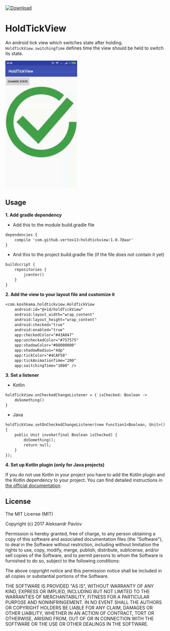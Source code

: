 [ ![Download](https://api.bintray.com/packages/vertex55/maven/holdtickview/images/download.svg) ](https://bintray.com/vertex55/maven/holdtickview/_latestVersion)

# HoldTickView
An android tick view which switches state after holding.
`HoldTickView.switchingTime` defines time the view should be held
to switch its state.

![Example](resources/holdtickview-example.gif)

## Usage
**1. Add gradle dependency**
- Add this to the module build.gradle file
```
dependencies {
    compile 'com.github.vertex13:holdtickview:1.0.7@aar'
}
```

- And this to the project build.gradle file
(if the file does not contain it yet)
```
buildscript {
    repositories {
        jcenter()
    }
}
```

**2. Add the view to your layout file and customize it**
```
<com.koshkama.holdtickview.HoldTickView
    android:id="@+id/holdTickView"
    android:layout_width="wrap_content"
    android:layout_height="wrap_content"
    android:checked="true"
    android:enabled="true"
    app:checkedColor="#43A047"
    app:uncheckedColor="#757575"
    app:shadowColor="#88000000"
    app:shadowRadius="4dp"
    app:tickColor="#4CAF50"
    app:tickAnimationTime="200"
    app:switchingTime="1000" />
```

**3. Set a listener**
- Kotlin
```
holdTickView.onCheckedChangeListener = { isChecked: Boolean ->
    doSomething()
}
```

- Java
```
holdTickView.setOnCheckedChangeListener(new Function1<Boolean, Unit>() {
    public Unit invoke(final Boolean isChecked) {
        doSomething();
        return null;
    }
});
```

**4. Set up Kotlin plugin (only for Java projects)**

If you do not use Kotlin in your project you have to add the Kotlin plugin
and the Kotlin dependency to your project. You can find detailed instructions in
[the official documentation][kotlin-plugin-reference].

## License
The MIT License (MIT)

Copyright (c) 2017 Aleksandr Pavlov

Permission is hereby granted, free of charge, to any person obtaining a copy of this software and
associated documentation files (the "Software"), to deal in the Software without restriction,
including without limitation the rights to use, copy, modify, merge, publish, distribute,
sublicense, and/or sell copies of the Software, and to permit persons to whom the Software
is furnished to do so, subject to the following conditions:

The above copyright notice and this permission notice shall be included in all copies or
substantial portions of the Software.

THE SOFTWARE IS PROVIDED "AS IS", WITHOUT WARRANTY OF ANY KIND, EXPRESS OR IMPLIED, INCLUDING
BUT NOT LIMITED TO THE WARRANTIES OF MERCHANTABILITY, FITNESS FOR A PARTICULAR PURPOSE AND
NONINFRINGEMENT. IN NO EVENT SHALL THE AUTHORS OR COPYRIGHT HOLDERS BE LIABLE FOR ANY CLAIM,
DAMAGES OR OTHER LIABILITY, WHETHER IN AN ACTION OF CONTRACT, TORT OR OTHERWISE, ARISING FROM,
OUT OF OR IN CONNECTION WITH THE SOFTWARE OR THE USE OR OTHER DEALINGS IN THE SOFTWARE.

[kotlin-plugin-reference]: https://kotlinlang.org/docs/reference/using-gradle.html